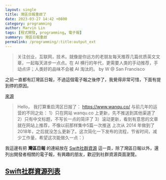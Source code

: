 ```yaml
---
layout: single
title: 灣區日報重啟了
date: 2023-03-27 14:42 +0800
category: programming
author: Marvin Lin
tags: [程式開發, programming, 電子報]
summary: 灣區日報重啟
permalink: /programming/:title:output_ext
---
```


> 关注创业，互联网，技术。就像是你远方的老朋友每天推荐几篇优质英文文章，一起每天进步一点点。在 AI 横行的年代，更需要人类的手动推荐，手动点评；人类好的品味不会被 AI 淘汰的。 by W @ San Francisco

之前一直都有訂灣區日報，不過這個電子報之後停了，我覺得非常可惜，下面有提到停的原因。

[來源](https://wanqu.substack.com/p/2fc)

> Hello，
我打算重启湾区日报了：
https://www.wanqu.co/
与前几年的运营的不同之处：
1）只在网站 wanqu.co 上更新，先不推送到其他渠道了
2）只有中文标题，不写长一点的简评了
3）滚动更新，看到有意思的文章就在网站上推荐，不像以前那样集中5篇一次推送
上次从 2014 年做到了2018年，之后就没怎么更新了。这次简化一下发布的流程，节省时间，减少工作量，希望这次能做久一点：）

我這邊有把 **灣區日報** 的連結放在 [Swift社群資源](/swift-community/) 這一頁，除了灣區日報以外，還列出開發者相關的電子報，有興趣的朋友，歡迎到社群資源頁面瀏覽。

## [Swift社群資源列表](/swift-community/)